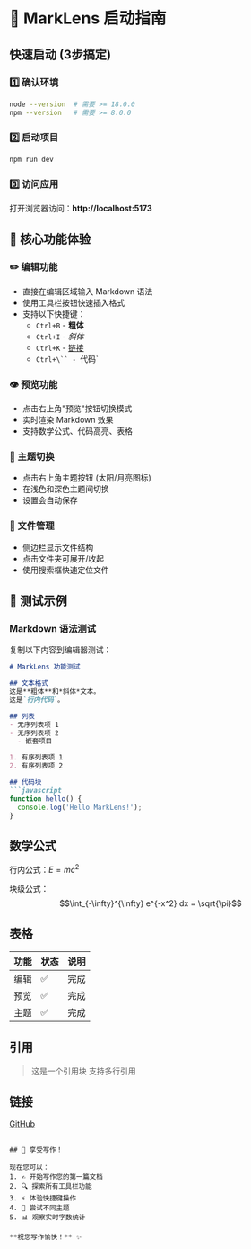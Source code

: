 # 🚀 MarkLens 启动指南

## 快速启动 (3步搞定)

### 1️⃣ 确认环境
```bash
node --version  # 需要 >= 18.0.0
npm --version   # 需要 >= 8.0.0
```

### 2️⃣ 启动项目
```bash
npm run dev
```

### 3️⃣ 访问应用
打开浏览器访问：**http://localhost:5173**

## 🎯 核心功能体验

### ✏️ 编辑功能
- 直接在编辑区域输入 Markdown 语法
- 使用工具栏按钮快速插入格式
- 支持以下快捷键：
  - `Ctrl+B` - **粗体**
  - `Ctrl+I` - *斜体*
  - `Ctrl+K` - [链接]()
  - `Ctrl+\`` - `代码`

### 👁️ 预览功能
- 点击右上角"预览"按钮切换模式
- 实时渲染 Markdown 效果
- 支持数学公式、代码高亮、表格

### 🎨 主题切换
- 点击右上角主题按钮 (太阳/月亮图标)
- 在浅色和深色主题间切换
- 设置会自动保存

### 📁 文件管理
- 侧边栏显示文件结构
- 点击文件夹可展开/收起
- 使用搜索框快速定位文件

## 🧪 测试示例

### Markdown 语法测试
复制以下内容到编辑器测试：

```markdown
# MarkLens 功能测试

## 文本格式
这是**粗体**和*斜体*文本。
这是`行内代码`。

## 列表
- 无序列表项 1
- 无序列表项 2
  - 嵌套项目

1. 有序列表项 1
2. 有序列表项 2

## 代码块
```javascript
function hello() {
  console.log('Hello MarkLens!');
}
```

## 数学公式
行内公式：$E = mc^2$

块级公式：
$$\int_{-\infty}^{\infty} e^{-x^2} dx = \sqrt{\pi}$$

## 表格
| 功能 | 状态 | 说明 |
|------|------|------|
| 编辑 | ✅ | 完成 |
| 预览 | ✅ | 完成 |
| 主题 | ✅ | 完成 |

## 引用
> 这是一个引用块
> 支持多行引用

## 链接
[GitHub](https://github.com)
```

## 🎉 享受写作！

现在您可以：
1. ✍️ 开始写作您的第一篇文档
2. 🔍 探索所有工具栏功能
3. ⚡ 体验快捷键操作
4. 🎨 尝试不同主题
5. 📊 观察实时字数统计

**祝您写作愉快！** ✨ 